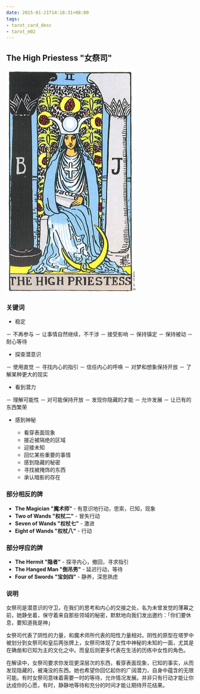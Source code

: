 ```yaml
---
date: 2015-01-21T14:18:31+08:00
tags:
- tarot_card_desc
- tarot_m02
---
```


## **The High Priestess "女祭司"**

![](/img/tarot/big/maj02.jpg)

<!--more-->

### 关键词

+ 稳定

 － 不再参与
 － 让事情自然继续，不干涉
 － 接受影响
 － 保持镇定
 － 保持被动
 － 耐心等待

+ 探查潜意识

 － 使用直觉
 － 寻找内心的指引
 － 信任内心的呼唤
 － 对梦和想象保持开放
 － 了解某种更大的现实

+ 看到潜力

 － 理解可能性
 － 对可能保持开放
 － 发现你隐藏的才能
 － 允许发展
 － 让已有的东西繁荣

+ 感到神秘

  - 看穿表面现象
  - 接近被隔绝的区域
  - 迎接未知
  - 回忆某些重要的事情
  - 感到隐藏的秘密
  - 寻找被掩饰的东西
  - 承认暗影的存在

### 部分相反的牌

+ **The Magician "魔术师"** - 有意识地行动，思索，已知，现象
+ **Two of Wands "权杖二"** - 冒失行动
+ **Seven of Wands "权杖七"** - 激进
+ **Eight of Wands "权杖八"** - 行动


### 部分呼应的牌

+ **The Hermit "隐者"** - 探寻内心，撤回，寻求指引
+ **The Hanged Man "倒吊男"** - 延迟行动，等待
+ **Four of Swords "宝剑四"** - 静养，深思熟虑

### 说明

女祭司是潜意识的守卫，在我们的思考和内心的交接之处，名为未曾发觉的薄幕之前，她静坐着，保守着来自那些领域的秘密，默默地向我们发出邀约：「你们要休息，要知道我是神」

女祭司代表了阴性的力量，和魔术师所代表的阳性力量相对。阴性的原型在塔罗中被划分到女祭司和皇后两张牌上，女祭司体现了女性中神秘的未知的一面，尤其是在确凿和已知为主的文化之中。而皇后则更多代表在生活的历练中女性的角色。

在解读中，女祭司要求你发现更深层次的东西，看穿表面现象，已知的事实，从而发现隐藏的，被淹没的东西。她也希望你回忆起你的广阔潜力，自身中蕴含的无限可能。有时女祭司意味着需要一时的等待，允许情况发展。并非只有行动才能让你达成你的心愿，有时，静静地等待和充分的时间才能让期待开花结果。

